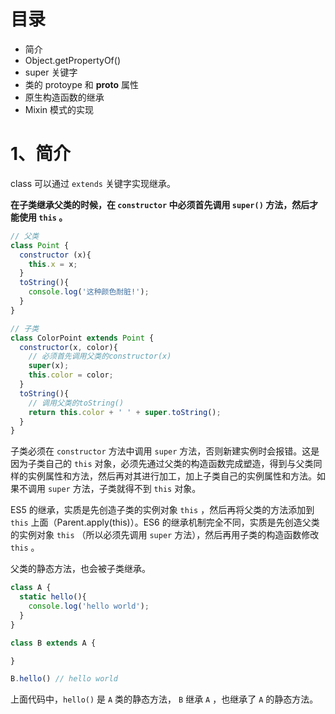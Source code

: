 # 目录

- 简介
- Object.getPropertyOf()
- super 关键字
- 类的 protoype 和 __proto__ 属性
- 原生构造函数的继承
- Mixin 模式的实现

# 1、简介

class 可以通过 `extends` 关键字实现继承。

**在子类继承父类的时候，在 `constructor` 中必须首先调用 `super()` 方法，然后才能使用 `this` 。**

```js
// 父类
class Point {
  constructor (x){
    this.x = x;
  }
  toString(){
    console.log('这种颜色耐脏!');
  }
}

// 子类
class ColorPoint extends Point {
  constructor(x, color){
    // 必须首先调用父类的constructor(x)
    super(x);
    this.color = color;
  }
  toString(){
    // 调用父类的toString()
    return this.color + ' ' + super.toString();
  }
}
```

子类必须在 `constructor` 方法中调用 `super` 方法，否则新建实例时会报错。这是因为子类自己的 `this` 对象，必须先通过父类的构造函数完成塑造，得到与父类同样的实例属性和方法，然后再对其进行加工，加上子类自己的实例属性和方法。如果不调用 `super` 方法，子类就得不到 `this` 对象。

ES5 的继承，实质是先创造子类的实例对象 `this` ，然后再将父类的方法添加到 `this` 上面（Parent.apply(this)）。ES6 的继承机制完全不同，实质是先创造父类的实例对象 `this` （所以必须先调用 `super` 方法），然后再用子类的构造函数修改 `this` 。

父类的静态方法，也会被子类继承。

```js
class A {
  static hello(){
    console.log('hello world');
  }
}

class B extends A {

}

B.hello() // hello world
```

上面代码中，`hello()` 是 `A` 类的静态方法， `B` 继承 `A` ，也继承了 `A` 的静态方法。